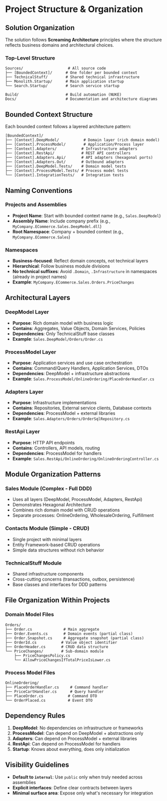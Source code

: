 # Project Structure & Organization

## Solution Organization

The solution follows **Screaming Architecture** principles where the structure reflects business domains and architectural choices.

### Top-Level Structure

```
Sources/                    # All source code
├── [BoundedContext]/      # One folder per bounded context
├── TechnicalStuff/        # Shared technical infrastructure
├── Monolith.Startup/      # Main application startup
└── Search.Startup/        # Search service startup

Build/                     # Build automation (NUKE)
Docs/                      # Documentation and architecture diagrams
```

## Bounded Context Structure

Each bounded context follows a layered architecture pattern:

```
[BoundedContext]/
├── [Context].DeepModel/           # Domain layer (rich domain model)
├── [Context].ProcessModel/        # Application/Process layer
├── [Context].Adapters/           # Infrastructure adapters
├── [Context].RestApi/            # REST API controllers
├── [Context].Adapters.Api/       # API adapters (hexagonal ports)
├── [Context].Adapters.Out/       # Outbound adapters
├── [Context].DeepModel.Tests/    # Domain model tests
├── [Context].ProcessModel.Tests/ # Process model tests
└── [Context].IntegrationTests/   # Integration tests
```

## Naming Conventions

### Projects and Assemblies
- **Project Name**: Start with bounded context name (e.g., `Sales.DeepModel`)
- **Assembly Name**: Include company prefix (e.g., `MyCompany.ECommerce.Sales.DeepModel.dll`)
- **Root Namespace**: Company + bounded context (e.g., `MyCompany.ECommerce.Sales`)

### Namespaces
- **Business-focused**: Reflect domain concepts, not technical layers
- **Hierarchical**: Follow business module divisions
- **No technical suffixes**: Avoid `.Domain`, `.Infrastructure` in namespaces (already in project names)
- **Example**: `MyCompany.ECommerce.Sales.Orders.PriceChanges`

## Architectural Layers

### DeepModel Layer
- **Purpose**: Rich domain model with business logic
- **Contains**: Aggregates, Value Objects, Domain Services, Policies
- **Dependencies**: Only TechnicalStuff base classes
- **Example**: `Sales.DeepModel/Orders/Order.cs`

### ProcessModel Layer  
- **Purpose**: Application services and use case orchestration
- **Contains**: Command/Query Handlers, Application Services, DTOs
- **Dependencies**: DeepModel + infrastructure abstractions
- **Example**: `Sales.ProcessModel/OnlineOrdering/PlaceOrderHandler.cs`

### Adapters Layer
- **Purpose**: Infrastructure implementations
- **Contains**: Repositories, External service clients, Database contexts
- **Dependencies**: ProcessModel + external libraries
- **Example**: `Sales.Adapters/Orders/OrderSqlRepository.cs`

### RestApi Layer
- **Purpose**: HTTP API endpoints
- **Contains**: Controllers, API models, routing
- **Dependencies**: ProcessModel for handlers
- **Example**: `Sales.RestApi/OnlineOrdering/OnlineOrderingController.cs`

## Module Organization Patterns

### Sales Module (Complex - Full DDD)
- Uses all layers (DeepModel, ProcessModel, Adapters, RestApi)
- Demonstrates Hexagonal Architecture
- Combines rich domain model with CRUD operations
- Separate processes: OnlineOrdering, WholesaleOrdering, Fulfillment

### Contacts Module (Simple - CRUD)
- Single project with minimal layers
- Entity Framework-based CRUD operations
- Simple data structures without rich behavior

### TechnicalStuff Module
- Shared infrastructure components
- Cross-cutting concerns (transactions, outbox, persistence)
- Base classes and interfaces for DDD patterns

## File Organization Within Projects

### Domain Model Files
```
Orders/
├── Order.cs              # Main aggregate
├── Order.Events.cs       # Domain events (partial class)
├── Order.Snapshot.cs     # Aggregate snapshot (partial class)
├── OrderId.cs           # Value object identifier
├── OrderHeader.cs       # CRUD data structure
└── PriceChanges/        # Sub-domain module
    ├── PriceChangesPolicy.cs
    └── AllowPriceChangesIfTotalPriceIsLower.cs
```

### Process Model Files
```
OnlineOrdering/
├── PlaceOrderHandler.cs     # Command handler
├── PriceCartHandler.cs      # Query handler
├── PlaceOrder.cs           # Command DTO
└── OrderPlaced.cs          # Event DTO
```

## Dependency Rules

1. **DeepModel**: No dependencies on infrastructure or frameworks
2. **ProcessModel**: Can depend on DeepModel + abstractions only
3. **Adapters**: Can depend on ProcessModel + external libraries
4. **RestApi**: Can depend on ProcessModel for handlers
5. **Startup**: Knows about everything, does only initialization

## Visibility Guidelines

- **Default to `internal`**: Use `public` only when truly needed across assemblies
- **Explicit interfaces**: Define clear contracts between layers
- **Minimal surface area**: Expose only what's necessary for integration